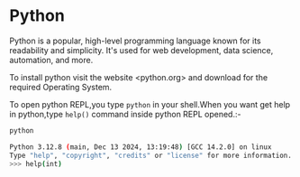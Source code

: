 # Python

Python is a popular, high-level programming language known for its readability and simplicity. It's used for web development, data science, automation, and more.

To install python visit the website <python.org> and download for the required Operating System.

To open python REPL,you type `python` in your shell.When you want get help in python,type `help()` command inside python REPL opened.:-

```bash
python

Python 3.12.8 (main, Dec 13 2024, 13:19:48) [GCC 14.2.0] on linux
Type "help", "copyright", "credits" or "license" for more information.
>>> help(int)
```
